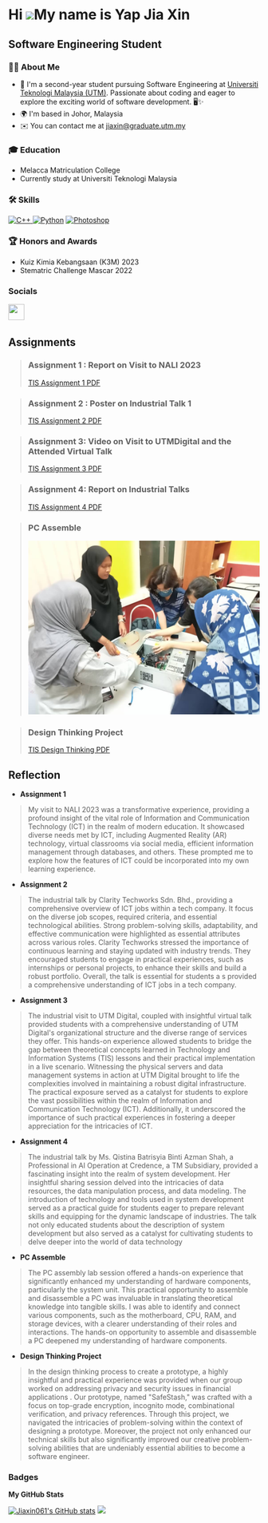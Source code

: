 Hi ![](https://user-images.githubusercontent.com/18350557/176309783-0785949b-9127-417c-8b55-ab5a4333674e.gif)My name is Yap Jia Xin
===================================================================================================================================

Software Engineering Student
----------------------------
### 👩‍💻 About Me

* 👋 I'm a second-year student pursuing Software Engineering at [Universiti Teknologi Malaysia (UTM)](https://www.utm.my/). Passionate about coding and eager to explore the exciting world of software development. 🖥️✨
* 🌍 I'm based in Johor, Malaysia
* ✉️ You can contact me at [jiaxin@graduate.utm.my](mailto:jiaxin@graduate.utm.my)




### 🎓 Education
* Melacca Matriculation College
* Currently study at Universiti Teknologi Malaysia



  

### 🛠️ Skills


<p align="left">
<a href="https://docs.microsoft.com/en-us/cpp/?view=msvc-170" target="_blank" rel="noreferrer"><img src="https://raw.githubusercontent.com/danielcranney/readme-generator/main/public/icons/skills/cplusplus-colored.svg" width="36" height="36" alt="C++" />      </a><a href="https://www.python.org/" target="_blank" rel="noreferrer"><img src="https://raw.githubusercontent.com/danielcranney/readme-generator/main/public/icons/skills/python-colored.svg" width="36" height="36" alt="Python" /></a>      <a href="https://www.adobe.com/uk/products/photoshop.html" target="_blank" rel="noreferrer"><img src="https://raw.githubusercontent.com/danielcranney/readme-generator/main/public/icons/skills/photoshop-colored.svg" width="36" height="36" alt="Photoshop" /></a>
</p>

### 🏆 Honors and Awards
* Kuiz Kimia Kebangsaan (K3M) 2023
* Stematric Challenge Mascar 2022

### Socials

<p align="left"> <a href="https://www.github.com/Jiaxin061" target="_blank" rel="noreferrer"> <picture> <source media="(prefers-color-scheme: dark)" srcset="https://raw.githubusercontent.com/danielcranney/readme-generator/main/public/icons/socials/github-dark.svg" /> <source media="(prefers-color-scheme: light)" srcset="https://raw.githubusercontent.com/danielcranney/readme-generator/main/public/icons/socials/github.svg" /> <img src="https://raw.githubusercontent.com/danielcranney/readme-generator/main/public/icons/socials/github.svg" width="32" height="32" /> </picture> </a></p>


## Assignments

> ### Assignment 1 : Report on Visit to NALI 2023
> [TIS Assignment 1 PDF](https://github.com/Jiaxin061/Jiaxin061/blob/main/TIS_Assignment_1.pdf)



> ### Assignment 2 : Poster on Industrial Talk 1
> [TIS Assignment 2 PDF](https://github.com/Jiaxin061/Jiaxin061/blob/main/TIS_assignment_2.pdf)


> ### Assignment 3: Video on Visit to UTMDigital and the Attended Virtual Talk
> [TIS Assignment 3 PDF](https://github.com/Jiaxin061/Jiaxin061/blob/main/TIS_assignment_3.pdf)

> ### Assignment 4: Report on Industrial Talks
> [TIS Assignment 4 PDF](https://github.com/Jiaxin061/Jiaxin061/blob/main/TIS_assignment_4.pdf)

> ### PC Assemble
> ![My Image](https://github.com/Jiaxin061/Jiaxin061/blob/main/TIS_PC_Assemble.jpg)

> ### Design Thinking Project
> [TIS Design Thinking PDF](https://github.com/Jiaxin061/Jiaxin061/blob/main/Design%20Thinking-Group%208_S06%20(1).pdf)

## Reflection
* **Assignment 1**

> My visit to NALI 2023 was a transformative experience, providing a profound insight of the vital role of Information and Communication Technology (ICT) in the realm of modern education. It showcased diverse needs met by ICT, including Augmented Reality (AR) technology, virtual classrooms via social media, efficient information management through databases, and others. These prompted me to explore how the features of ICT could be incorporated into my own learning experience.


* **Assignment 2**
  
> The industrial talk by Clarity Techworks Sdn. Bhd., providing a comprehensive overview of ICT jobs within a tech company. It focus on the diverse job scopes, required criteria, and essential technological abilities. Strong problem-solving skills, adaptability, and effective communication were highlighted as essential attributes across various roles. Clarity Techworks stressed the importance of continuous learning and staying updated with industry trends. They encouraged students to engage in practical experiences, such as internships or personal projects, to enhance their skills and build a robust portfolio. Overall, the talk is essential for students a s provided a comprehensive understanding of ICT jobs in a tech company.


* **Assignment 3**
  
> The industrial visit to UTM Digital, coupled with insightful virtual talk provided students with a comprehensive understanding of UTM Digital's organizational structure and the diverse range of services they offer. This hands-on experience allowed students to bridge the gap between theoretical concepts learned in Technology and Information Systems (TIS) lessons and their practical implementation in a live scenario. Witnessing the physical servers and data management systems in action at UTM Digital brought to life the complexities involved in maintaining a robust digital infrastructure. The practical exposure served as a catalyst for students to explore the vast possibilities within the realm of Information and Communication Technology (ICT). Additionally, it underscored the importance of such practical experiences in fostering a deeper appreciation for the intricacies of ICT.


* **Assignment 4**

> The industrial talk by Ms. Qistina Batrisyia Binti Azman Shah, a Professional in AI Operation at Credence, a TM Subsidiary, provided a fascinating insight into the realm of system development. Her insightful sharing session delved into the intricacies of data resources, the data manipulation process, and data modeling. The introduction of technology and tools used in system development served as a practical guide for students eager to prepare relevant skills and equipping for the dynamic landscape of industries. The talk not only educated students about the description of system development but also served as a catalyst for cultivating students to delve deeper into the world of data technology


* **PC Assemble**

> The PC assembly lab session offered a hands-on experience that significantly enhanced my understanding of hardware components, particularly the system unit. This practical opportunity to assemble and disassemble a PC was invaluable in translating theoretical knowledge into tangible skills. I was able to identify and connect various components, such as the motherboard, CPU, RAM, and storage devices, with a clearer understanding of their roles and interactions. The hands-on opportunity to assemble and disassemble a PC deepened my understanding of hardware components.

* **Design Thinking Project**

> In the design thinking process to create a prototype,  a highly insightful and practical experience was provided when our group worked on addressing privacy and security issues in financial applications . Our prototype, named "SafeStash," was crafted with a focus on top-grade encryption, incognito mode, combinational verification, and privacy references. Through this project, we navigated the intricacies of problem-solving within the context of designing a prototype.  Moreover, the project not only enhanced our technical skills but also significantly improved our creative problem-solving abilities that are undeniably essential abilities to become a software engineer.

### Badges

<b>My GitHub Stats</b>

<a href="http://www.github.com/Jiaxin061"><img src="https://github-readme-stats.vercel.app/api?username=Jiaxin061&show_icons=true&hide=&count_private=true&title_color=0891b2&text_color=ffffff&icon_color=0891b2&bg_color=1c1917&hide_border=true&show_icons=true" alt="Jiaxin061's GitHub stats" /></a>
<a href="http://www.github.com/Jiaxin061"><img src="https://github-readme-streak-stats.herokuapp.com/?user=Jiaxin061&stroke=ffffff&background=1c1917&ring=0891b2&fire=0891b2&currStreakNum=ffffff&currStreakLabel=0891b2&sideNums=ffffff&sideLabels=ffffff&dates=ffffff&hide_border=true" /></a>
